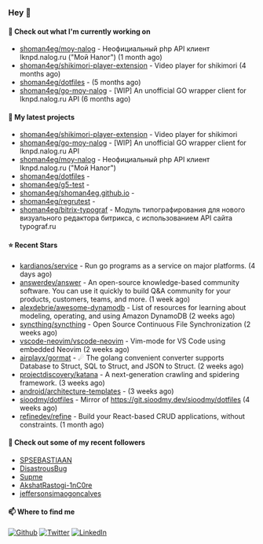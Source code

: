### Hey 👋

#### 👷 Check out what I'm currently working on

- [shoman4eg/moy-nalog](https://github.com/shoman4eg/moy-nalog) - Неофициальный php API клиент lknpd.nalog.ru (&#34;Мой Налог&#34;)  (1 month ago)
- [shoman4eg/shikimori-player-extension](https://github.com/shoman4eg/shikimori-player-extension) - Video player for shikimori (4 months ago)
- [shoman4eg/dotfiles](https://github.com/shoman4eg/dotfiles) -  (5 months ago)
- [shoman4eg/go-moy-nalog](https://github.com/shoman4eg/go-moy-nalog) - [WIP] An unofficial GO wrapper client for lknpd.nalog.ru API  (6 months ago)

#### 🌱 My latest projects

- [shoman4eg/shikimori-player-extension](https://github.com/shoman4eg/shikimori-player-extension) - Video player for shikimori
- [shoman4eg/go-moy-nalog](https://github.com/shoman4eg/go-moy-nalog) - [WIP] An unofficial GO wrapper client for lknpd.nalog.ru API 
- [shoman4eg/moy-nalog](https://github.com/shoman4eg/moy-nalog) - Неофициальный php API клиент lknpd.nalog.ru (&#34;Мой Налог&#34;) 
- [shoman4eg/dotfiles](https://github.com/shoman4eg/dotfiles) - 
- [shoman4eg/g5-test](https://github.com/shoman4eg/g5-test) - 
- [shoman4eg/shoman4eg.github.io](https://github.com/shoman4eg/shoman4eg.github.io) - 
- [shoman4eg/regrutest](https://github.com/shoman4eg/regrutest) - 
- [shoman4eg/bitrix-typograf](https://github.com/shoman4eg/bitrix-typograf) - Модуль типографирования для нового визуального редактора битрикса, с использованием API сайта typograf.ru

#### ⭐ Recent Stars

- [kardianos/service](https://github.com/kardianos/service) - Run go programs as a service on major platforms. (4 days ago)
- [answerdev/answer](https://github.com/answerdev/answer) - An open-source knowledge-based community software. You can use it quickly to build Q&amp;A community for your products, customers, teams, and more. (1 week ago)
- [alexdebrie/awesome-dynamodb](https://github.com/alexdebrie/awesome-dynamodb) - List of resources for learning about modeling, operating, and using Amazon DynamoDB (2 weeks ago)
- [syncthing/syncthing](https://github.com/syncthing/syncthing) - Open Source Continuous File Synchronization (2 weeks ago)
- [vscode-neovim/vscode-neovim](https://github.com/vscode-neovim/vscode-neovim) - Vim-mode for VS Code using embedded Neovim (2 weeks ago)
- [airplayx/gormat](https://github.com/airplayx/gormat) - ☄ The golang convenient converter supports Database to Struct, SQL to Struct, and JSON to Struct. (2 weeks ago)
- [projectdiscovery/katana](https://github.com/projectdiscovery/katana) - A next-generation crawling and spidering framework. (3 weeks ago)
- [android/architecture-templates](https://github.com/android/architecture-templates) -  (3 weeks ago)
- [sioodmy/dotfiles](https://github.com/sioodmy/dotfiles) - Mirror of https://git.sioodmy.dev/sioodmy/dotfiles (4 weeks ago)
- [refinedev/refine](https://github.com/refinedev/refine) - Build your React-based CRUD applications, without constraints. (1 month ago)

#### 👯 Check out some of my recent followers

- [SPSEBASTIAAN](https://github.com/SPSEBASTIAAN)
- [DisastrousBug](https://github.com/DisastrousBug)
- [Supme](https://github.com/Supme)
- [AkshatRastogi-1nC0re](https://github.com/AkshatRastogi-1nC0re)
- [jeffersonsimaogoncalves](https://github.com/jeffersonsimaogoncalves)


#### 📫 Where to find me
<p>
<a href="https://github.com/shoman4eg" target="_blank"><img alt="Github" src="https://img.shields.io/badge/GitHub-%2312100E.svg?&style=for-the-badge&logo=Github&logoColor=white" /></a>
<a href="https://twitter.com/shoman4eg" target="_blank"><img alt="Twitter" src="https://img.shields.io/badge/twitter-%231DA1F2.svg?&style=for-the-badge&logo=twitter&logoColor=white" /></a>
<a href="https://www.linkedin.com/in/artemdubinin/" target="_blank"><img alt="LinkedIn" src="https://img.shields.io/badge/linkedin-%230077B5.svg?&style=for-the-badge&logo=linkedin&logoColor=white" /></a>
</p>
